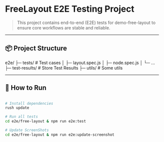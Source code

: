 # FreeLayout E2E Testing Project

> This project contains end-to-end (E2E) tests for demo-free-layout to ensure core workflows are stable and reliable.

---

## 📦 Project Structure

e2e/
├─ tests/           # Test cases
│ ├─ layout.spec.js
│ ├─ node.spec.js
│ └─ ...
├─ test-results/    # Store Test Results
├─ utils/           # Some utils


---

## 🚀 How to Run

```bash

# Install dependencies
rush update

# Run all tests
cd e2e/free-layout & npm run e2e:test

# Update ScreenShots
cd e2e/free-layout & npm run e2e:update-screenshot

```
